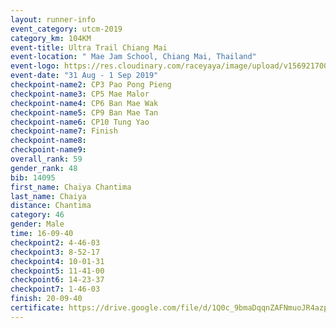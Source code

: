 ```yaml
---
layout: runner-info 
event_category: utcm-2019 
category_km: 104KM 
event-title: Ultra Trail Chiang Mai 
event-location: " Mae Jam School, Chiang Mai, Thailand" 
event-logo: https://res.cloudinary.com/raceyaya/image/upload/v1569217001/logo/ultra-trail-chiangmai_ay7efp.jpg 
event-date: "31 Aug - 1 Sep 2019" 
checkpoint-name2: CP3 Pao Pong Pieng 
checkpoint-name3: CP5 Mae Malor 
checkpoint-name4: CP6 Ban Mae Wak  
checkpoint-name5: CP9 Ban Mae Tan 
checkpoint-name6: CP10 Tung Yao 
checkpoint-name7: Finish 
checkpoint-name8: 
checkpoint-name9: 
overall_rank: 59
gender_rank: 48
bib: 14095
first_name: Chaiya Chantima
last_name: Chaiya
distance: Chantima
category: 46
gender: Male
time: 16-09-40
checkpoint2: 4-46-03
checkpoint3: 8-52-17
checkpoint4: 10-01-31
checkpoint5: 11-41-00
checkpoint6: 14-23-37
checkpoint7: 1-46-03
finish: 20-09-40
certificate: https://drive.google.com/file/d/1Q0c_9bmaDqqnZAFNmuoJR4azpMKn2qKK/view?usp=sharing
---
```


